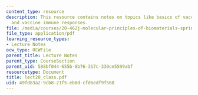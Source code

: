 ```yaml
---
content_type: resource
description: This resource contains notes on topics like basics of vaccine design
  and vaccine immune responses.
file: /media/courses/20-462j-molecular-principles-of-biomaterials-spring-2006/49fd83a29cb821f5eb0dcfd6edf9f568_lect20_class.pdf
file_type: application/pdf
learning_resource_types:
- Lecture Notes
ocw_type: OCWFile
parent_title: Lecture Notes
parent_type: CourseSection
parent_uid: 588bf044-655b-8b76-317c-330ce5599abf
resourcetype: Document
title: lect20_class.pdf
uid: 49fd83a2-9cb8-21f5-eb0d-cfd6edf9f568
---
```

